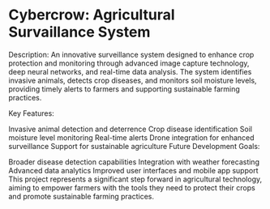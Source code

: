 # Cybercrow: Agricultural Survaillance System 
Description:
An innovative surveillance system designed to enhance crop protection and monitoring through advanced image capture technology, deep neural networks, and real-time data analysis. The system identifies invasive animals, detects crop diseases, and monitors soil moisture levels, providing timely alerts to farmers and supporting sustainable farming practices.

Key Features:

Invasive animal detection and deterrence
Crop disease identification
Soil moisture level monitoring
Real-time alerts
Drone integration for enhanced surveillance
Support for sustainable agriculture
Future Development Goals:

Broader disease detection capabilities
Integration with weather forecasting
Advanced data analytics
Improved user interfaces and mobile app support
This project represents a significant step forward in agricultural technology, aiming to empower farmers with the tools they need to protect their crops and promote sustainable farming practices.
